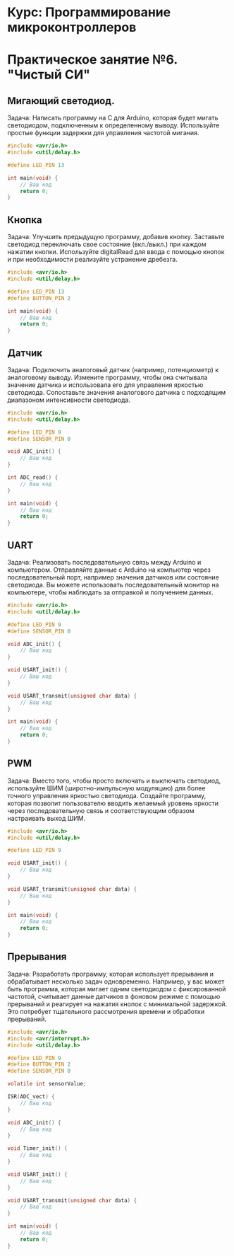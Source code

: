 # Курс: Программирование микроконтроллеров
# Практическое занятие №6. "Чистый СИ"


## Мигающий светодиод.

Задача: Написать программу на C для Arduino, которая будет мигать светодиодом, подключенным к определенному выводу. Используйте простые функции задержки для управления частотой мигания.

```C
#include <avr/io.h>
#include <util/delay.h>

#define LED_PIN 13

int main(void) {
	// Ваш код
    return 0;
}

```
## Кнопка 
Задача: Улучшить предыдущую программу, добавив кнопку. Заставьте светодиод переключать свое состояние (вкл./выкл.) при каждом нажатии кнопки. Используйте digitalRead для ввода с помощью кнопок и при необходимости реализуйте устранение дребезга.

```C
#include <avr/io.h>
#include <util/delay.h>

#define LED_PIN 13
#define BUTTON_PIN 2

int main(void) {
	// Ваш код
	return 0;
}

```
## Датчик
Задача: Подключить аналоговый датчик (например, потенциометр) к аналоговому выводу. Измените программу, чтобы она считывала значение датчика и использовала его для управления яркостью светодиода. Сопоставьте значения аналогового датчика с подходящим диапазоном интенсивности светодиода.

```C
#include <avr/io.h>
#include <util/delay.h>

#define LED_PIN 9
#define SENSOR_PIN 0

void ADC_init() {
	// Ваш код
}

int ADC_read() {
	// Ваш код
}

int main(void) {
	// Ваш код
    return 0;
}

```
## UART

Задача: Реализовать последовательную связь между Arduino и компьютером. Отправляйте данные с Arduino на компьютер через последовательный порт, например значения датчиков или состояние светодиода. Вы можете использовать последовательный монитор на компьютере, чтобы наблюдать за отправкой и получением данных.

```C
#include <avr/io.h>
#include <util/delay.h>

#define LED_PIN 9
#define SENSOR_PIN 0

void ADC_init() {
	// Ваш код
}

void USART_init() {
	// Ваш код
}

void USART_transmit(unsigned char data) {
	// Ваш код
}

int main(void) {
	// Ваш код
    return 0;
}
```

## PWM

Задача: Вместо того, чтобы просто включать и выключать светодиод, используйте ШИМ (широтно-импульсную модуляцию) для более точного управления яркостью светодиода. Создайте программу, которая позволит пользователю вводить желаемый уровень яркости через последовательную связь и соответствующим образом настраивать выход ШИМ.
```C
#include <avr/io.h>
#include <util/delay.h>

#define LED_PIN 9

void USART_init() {
	// Ваш код
}

void USART_transmit(unsigned char data) {
	// Ваш код
}

int main(void) {
	// Ваш код
    return 0;
}

```
## Прерывания 
Задача: Разработать программу, которая использует прерывания и обрабатывает несколько задач одновременно. Например, у вас может быть программа, которая мигает одним светодиодом с фиксированной частотой, считывает данные датчиков в фоновом режиме с помощью прерываний и реагирует на нажатия кнопок с минимальной задержкой. Это потребует тщательного рассмотрения времени и обработки прерываний.

```C
#include <avr/io.h>
#include <avr/interrupt.h>
#include <util/delay.h>

#define LED_PIN 9
#define BUTTON_PIN 2
#define SENSOR_PIN 0

volatile int sensorValue;

ISR(ADC_vect) {
	// Ваш код
}

void ADC_init() {
	// Ваш код
}

void Timer_init() {
	// Ваш код
}

void USART_init() {
	// Ваш код
}

void USART_transmit(unsigned char data) {
	// Ваш код
}

int main(void) {
	// Ваш код
    return 0;
}
```